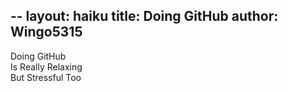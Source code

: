 --
layout: haiku
title: Doing GitHub
author: Wingo5315
--
Doing GitHub <br>
Is Really Relaxing <br>
But Stressful Too <br>
